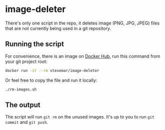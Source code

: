 # image-deleter

There's only one script in the repo, it deletes image (PNG, JPG, JPEG) files that are not currently being used in a git repository.

## Running the script

For convenience, there is an image on [Docker Hub](https://hub.docker.com/r/stevemar/image-deleter), run this command from your git project root:

```bash
docker run -it --rm stevemar/image-deleter
```

Or feel free to copy the file and run it locally:

```bash
./rm-images.sh
```

## The output

The script will run `git rm` on the unused images. It's up to you to run `git commit` and `git push`.
